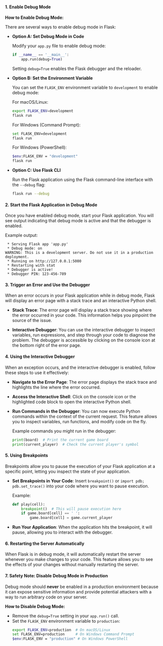 #### 1. **Enable Debug Mode**

**How to Enable Debug Mode:**

There are several ways to enable debug mode in Flask:

- **Option A: Set Debug Mode in Code**

  Modify your `app.py` file to enable debug mode:

  ```python
  if __name__ == '__main__':
      app.run(debug=True)
  ```

  Setting `debug=True` enables the Flask debugger and the reloader.

- **Option B: Set the Environment Variable**

  You can set the `FLASK_ENV` environment variable to `development` to enable debug mode:

  For macOS/Linux:

  ```bash
  export FLASK_ENV=development
  flask run
  ```

  For Windows (Command Prompt):

  ```bash
  set FLASK_ENV=development
  flask run
  ```

  For Windows (PowerShell):

  ```bash
  $env:FLASK_ENV = "development"
  flask run
  ```

- **Option C: Use Flask CLI**

  Run the Flask application using the Flask command-line interface with the `--debug` flag:

  ```bash
  flask run --debug
  ```

#### 2. **Start the Flask Application in Debug Mode**

Once you have enabled debug mode, start your Flask application. You will see output indicating that debug mode is active and that the debugger is enabled.

Example output:

```
 * Serving Flask app 'app.py'
 * Debug mode: on
WARNING: This is a development server. Do not use it in a production deployment.
 * Running on http://127.0.0.1:5000
 * Restarting with stat
 * Debugger is active!
 * Debugger PIN: 123-456-789
```

#### 3. **Trigger an Error and Use the Debugger**

When an error occurs in your Flask application while in debug mode, Flask will display an error page with a stack trace and an interactive Python shell.

- **Stack Trace**: The error page will display a stack trace showing where the error occurred in your code. This information helps you pinpoint the source of the issue.

- **Interactive Debugger**: You can use the interactive debugger to inspect variables, run expressions, and step through your code to diagnose the problem. The debugger is accessible by clicking on the console icon at the bottom right of the error page.

#### 4. **Using the Interactive Debugger**

When an exception occurs, and the interactive debugger is enabled, follow these steps to use it effectively:

- **Navigate to the Error Page**: The error page displays the stack trace and highlights the line where the error occurred.

- **Access the Interactive Shell**: Click on the console icon or the highlighted code block to open the interactive Python shell.

- **Run Commands in the Debugger**: You can now execute Python commands within the context of the current request. This feature allows you to inspect variables, run functions, and modify code on the fly.

  Example commands you might run in the debugger:

  ```python
  print(board)  # Print the current game board
  print(current_player)  # Check the current player's symbol
  ```

#### 5. **Using Breakpoints**

Breakpoints allow you to pause the execution of your Flask application at a specific point, letting you inspect the state of your application.

- **Set Breakpoints in Your Code**: Insert `breakpoint()` or `import pdb; pdb.set_trace()` into your code where you want to pause execution.

  Example:

  ```python
  def play(cell):
      breakpoint()  # This will pause execution here
      if game.board[cell] == ' ':
          game.board[cell] = game.current_player
  ```

- **Run Your Application**: When the application hits the breakpoint, it will pause, allowing you to interact with the debugger.

#### 6. **Restarting the Server Automatically**

When Flask is in debug mode, it will automatically restart the server whenever you make changes to your code. This feature allows you to see the effects of your changes without manually restarting the server.

#### 7. **Safety Note: Disable Debug Mode in Production**

Debug mode should **never** be enabled in a production environment because it can expose sensitive information and provide potential attackers with a way to run arbitrary code on your server.

**How to Disable Debug Mode:**

- Remove the `debug=True` setting in your `app.run()` call.
- Set the `FLASK_ENV` environment variable to `production`:
  ```bash
  export FLASK_ENV=production  # On macOS/Linux
  set FLASK_ENV=production     # On Windows Command Prompt
  $env:FLASK_ENV = "production" # On Windows PowerShell
  ```
